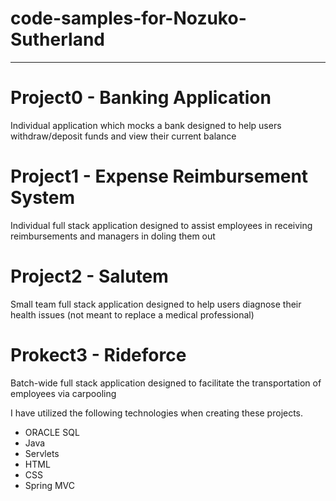 # code-samples-for-Nozuko-Sutherland
<hr>

# Project0 - Banking Application
Individual application which mocks a bank designed to help users withdraw/deposit funds and view their current balance

# Project1 - Expense Reimbursement System
Individual full stack application designed to assist employees in receiving reimbursements and managers in doling them out

# Project2 - Salutem
Small team full stack application designed to help users diagnose their health issues (not meant to replace a medical professional)

# Prokect3 - Rideforce
Batch-wide full stack application designed to facilitate the transportation of employees via carpooling

I have utilized the following technologies when creating these projects.
- ORACLE SQL
- Java
- Servlets
- HTML
- CSS
- Spring MVC

